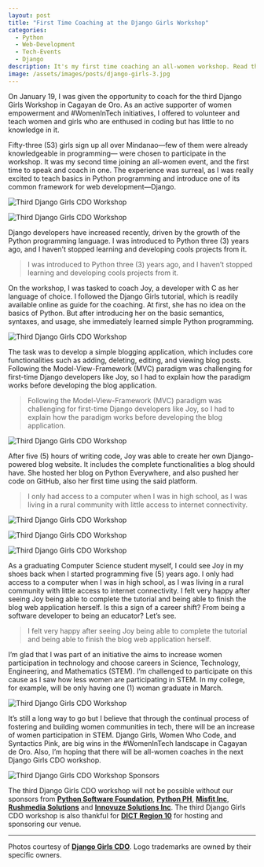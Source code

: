 ```yaml
---
layout: post
title: "First Time Coaching at the Django Girls Workshop"
categories:
  - Python
  - Web-Development
  - Tech-Events
  - Django
description: It's my first time coaching an all-women workshop. Read this blog as I share my experience on my first time coaching as well as braving the challenge of promoting and fostering \#WomenInTech initiatives in Cagayan de Oro.
image: /assets/images/posts/django-girls-3.jpg
---
```


On January 19, I was given the opportunity to coach for the third Django Girls Workshop in Cagayan de Oro. As an active supporter of women empowerment and #WomenInTech initiatives, I offered to volunteer and teach women and girls who are enthused in coding but has little to no knowledge in it. 

Fifty-three (53) girls sign up all over Mindanao—few of them were already knowledgeable in programming— were chosen to participate in the workshop. It was my second time joining an all-women event, and the first time to speak and coach in one. The experience was surreal, as I was really excited to teach basics in Python programming and introduce one of its common framework for web development—Django.

![Third Django Girls CDO Workshop](/assets/images/posts/body/django-girls-3-4.jpg "Third Django Girls CDO Workshop")

![Third Django Girls CDO Workshop](/assets/images/posts/body/django-girls-3-5.jpg "Third Django Girls CDO Workshop")

Django developers have increased recently, driven by the growth of the Python programming language. I was introduced to Python three (3) years ago, and I haven’t stopped learning and developing cools projects from it. 

> I was introduced to Python three (3) years ago, and I haven’t stopped learning and developing cools projects from it.

On the workshop, I was tasked to coach Joy, a developer with C as her language of choice. I followed the Django Girls tutorial, which is readily available online as guide for the coaching. At first, she has no idea on the basics of Python. But after introducing her on the basic semantics, syntaxes, and usage, she immediately learned simple Python programming.

![Third Django Girls CDO Workshop](/assets/images/posts/body/django-girls-3-6.jpg "Third Django Girls CDO Workshop")

The task was to develop a simple blogging application, which includes core functionalities such as adding, deleting, editing, and viewing blog posts. Following the Model-View-Framework (MVC) paradigm was challenging for first-time Django developers like Joy, so I had to explain how the paradigm works before developing the blog application.

> Following the Model-View-Framework (MVC) paradigm was challenging for first-time Django developers like Joy, so I had to explain how the paradigm works before developing the blog application.

![Third Django Girls CDO Workshop](/assets/images/posts/body/django-girls-3-7.jpg "Third Django Girls CDO Workshop")

After five (5) hours of writing code, Joy was able to create her own Django-powered blog website. It includes the complete functionalities a blog should have. She hosted her blog on Python Everywhere, and also pushed her code on GitHub, also her first time using the said platform. 

> I only had access to a computer when I was in high school, as I was living in a rural community with little access to internet connectivity.

![Third Django Girls CDO Workshop](/assets/images/posts/body/django-girls-3-1.jpg "Third Django Girls CDO Workshop")

![Third Django Girls CDO Workshop](/assets/images/posts/body/django-girls-3-2.jpg "Third Django Girls CDO Workshop")

![Third Django Girls CDO Workshop](/assets/images/posts/body/django-girls-3-3.jpg "Third Django Girls CDO Workshop")

As a graduating Computer Science student myself, I could see Joy in my shoes back when I started programming five (5) years ago. I only had access to a computer when I was in high school, as I was living in a rural community with little access to internet connectivity. I felt very happy after seeing Joy being able to complete the tutorial and being able to finish the blog web application herself. Is this a sign of a career shift? From being a software developer to being an educator? Let’s see.

> I felt very happy after seeing Joy being able to complete the tutorial and being able to finish the blog web application herself.

I’m glad that I was part of an initiative the aims to increase women participation in technology and choose careers in Science, Technology, Engineering, and Mathematics (STEM). I’m challenged to participate on this cause as I saw how less women are participating in STEM. In my college, for example, will be only having one (1) woman graduate in March.

![Third Django Girls CDO Workshop](/assets/images/posts/django-girls-3.jpg "Third Django Girls CDO Workshop")

It’s still a long way to go but I believe that through the continual process of fostering and building women communities in tech, there will be an increase of women participation in STEM. Django Girls, Women Who Code, and Syntactics Pink, are big wins in the #WomenInTech landscape in Cagayan de Oro. Also, I’m hoping that there will be all-women coaches in the next Django Girls CDO workshop.

![Third Django Girls CDO Workshop Sponsors](/assets/images/posts/body/django-girls-3-sponsors.jpg "Third Django Girls CDO Workshop Sponsors")
 
The third Django Girls CDO workshop will not be possible without our sponsors from **[Python Software Foundation](https://www.python.org/psf/)**, **[Python PH](https://python.ph/)**, **[Misfit Inc](http://www.misfit-inc.com/)**, **[Rushmedia Solutions](https://rushmedia.ph/)** and **[Innovuze Solutions Inc](https://www.innovuze.com/)**. The third Django Girls CDO workshop is also thankful for **[DICT Region 10](https://www.facebook.com/DICTregion10/)** for hosting and sponsoring our venue. 

---

Photos courtesy of **[Django Girls CDO](https://www.facebook.com/djangogirlscdo/)**. Logo trademarks are owned by their specific owners.
